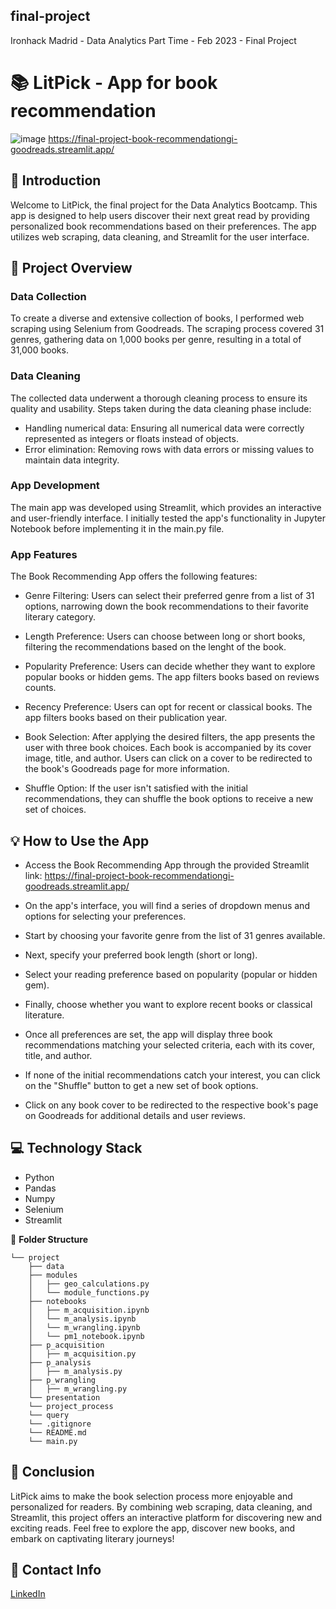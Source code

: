 
## final-project
Ironhack Madrid - Data Analytics Part Time - Feb 2023 - Final Project

# :books: **LitPick - App for book recommendation**
![image](https://github.com/MargaMontV/Final-Project-Book-Recommendation/assets/122310638/a4799096-e440-405c-a60e-9b1619a19c9c)
 https://final-project-book-recommendationgi-goodreads.streamlit.app/


## :pencil: **Introduction**
Welcome to LitPick, the final project for the Data Analytics Bootcamp. This app is designed to help users discover their next great read by providing personalized book recommendations based on their preferences. The app utilizes web scraping, data cleaning, and Streamlit for the user interface.

## :green_book: **Project Overview**
### Data Collection
To create a diverse and extensive collection of books, I performed web scraping using Selenium from Goodreads. The scraping process covered 31 genres, gathering data on 1,000 books per genre, resulting in a total of 31,000 books.

### Data Cleaning
The collected data underwent a thorough cleaning process to ensure its quality and usability. Steps taken during the data cleaning phase include:
- Handling numerical data: Ensuring all numerical data were correctly represented as integers or floats instead of objects.
- Error elimination: Removing rows with data errors or missing values to maintain data integrity.

### App Development
The main app was developed using Streamlit, which provides an interactive and user-friendly interface. I initially tested the app's functionality in Jupyter Notebook before implementing it in the main.py file.

### App Features
The Book Recommending App offers the following features:

- Genre Filtering: Users can select their preferred genre from a list of 31 options, narrowing down the book recommendations to their favorite literary category.

- Length Preference: Users can choose between long or short books, filtering the recommendations based on the lenght of the book.

- Popularity Preference: Users can decide whether they want to explore popular books or hidden gems. The app filters books based on reviews counts.

- Recency Preference: Users can opt for recent or classical books. The app filters books based on their publication year.

- Book Selection: After applying the desired filters, the app presents the user with three book choices. Each book is accompanied by its cover image, title, and author. Users can click on a cover to be redirected to the book's Goodreads page for more information.

- Shuffle Option: If the user isn't satisfied with the initial recommendations, they can shuffle the book options to receive a new set of choices.

## :bulb: **How to Use the App**
- Access the Book Recommending App through the provided Streamlit link: https://final-project-book-recommendationgi-goodreads.streamlit.app/

- On the app's interface, you will find a series of dropdown menus and options for selecting your preferences.

- Start by choosing your favorite genre from the list of 31 genres available.

- Next, specify your preferred book length (short or long).

- Select your reading preference based on popularity (popular or hidden gem).

- Finally, choose whether you want to explore recent books or classical literature.

- Once all preferences are set, the app will display three book recommendations matching your selected criteria, each with its cover, title, and author.

- If none of the initial recommendations catch your interest, you can click on the "Shuffle" button to get a new set of book options.

- Click on any book cover to be redirected to the respective book's page on Goodreads for additional details and user reviews.

## :computer: **Technology Stack**
* Python 
* Pandas
* Numpy
* Selenium
* Streamlit

:file_folder: **Folder Structure**
```
└── project
    ├── data
    ├── modules
    │   ├── geo_calculations.py
    │   └── module_functions.py
    ├── notebooks
    │   ├── m_acquisition.ipynb
    │   └── m_analysis.ipynb
    │   └── m_wrangling.ipynb
    │   └── pm1_notebook.ipynb
    ├── p_acquisition
    │   ├── m_acquisition.py
    ├── p_analysis
    │   ├── m_analysis.py
    ├── p_wrangling
    │   ├── m_wrangling.py
    └── presentation
    └── project_process
    └── query
    └── .gitignore
    └── README.md
    └── main.py
```

## :pushpin: **Conclusion**
LitPick aims to make the book selection process more enjoyable and personalized for readers. By combining web scraping, data cleaning, and Streamlit, this project offers an interactive platform for discovering new and exciting reads. Feel free to explore the app, discover new books, and embark on captivating literary journeys!

## :love_letter: **Contact Info**
[LinkedIn](https://www.linkedin.com/in/margarita-montenegro-data-analyst/)
